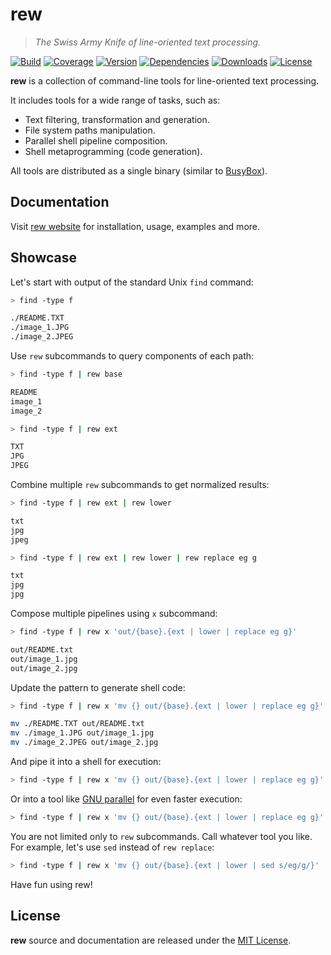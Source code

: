# rew

> _The Swiss Army Knife of line-oriented text processing._

[![Build](https://img.shields.io/github/actions/workflow/status/jpikl/rew/ci.yml?branch=master)](https://github.com/jpikl/rew/actions/workflows/ci.yml)
[![Coverage](https://img.shields.io/codecov/c/github/jpikl/rew/master?token=9K88E1ZCBU)](https://codecov.io/gh/jpikl/rew)
[![Version](https://img.shields.io/crates/v/rew.svg)](https://crates.io/crates/rew)
[![Dependencies](https://deps.rs/repo/github/jpikl/rew/status.svg)](https://deps.rs/repo/github/jpikl/rew)
[![Downloads](https://img.shields.io/crates/d/rew)](https://crates.io/crates/rew)
[![License](https://img.shields.io/crates/l/rew.svg)](https://github.com/jpikl/rew/blob/master/LICENSE.md)

<!-- ANCHOR: description -->

**rew** is a collection of command-line tools for line-oriented text processing.

It includes tools for a wide range of tasks, such as:

- Text filtering, transformation and generation.
- File system paths manipulation.
- Parallel shell pipeline composition.
- Shell metaprogramming (code generation).

All tools are distributed as a single binary (similar to [BusyBox](https://www.busybox.net)).

<!-- ANCHOR_END: description -->

## Documentation

Visit [rew website](https://jpikl.github.io/rew) for installation, usage, examples and more.

<!-- ANCHOR: showcase -->

## Showcase

Let's start with output of the standard Unix `find` command:

```sh
> find -type f

./README.TXT
./image_1.JPG
./image_2.JPEG
```

Use `rew` subcommands to query components of each path:

```sh
> find -type f | rew base

README
image_1
image_2
```

```sh
> find -type f | rew ext

TXT
JPG
JPEG
```

Combine multiple `rew` subcommands to get normalized results:

```sh
> find -type f | rew ext | rew lower

txt
jpg
jpeg
```

```sh
> find -type f | rew ext | rew lower | rew replace eg g

txt
jpg
jpg
```

Compose multiple pipelines using `x` subcommand:

```sh
> find -type f | rew x 'out/{base}.{ext | lower | replace eg g}'

out/README.txt
out/image_1.jpg
out/image_2.jpg
```

Update the pattern to generate shell code:

```sh
> find -type f | rew x 'mv {} out/{base}.{ext | lower | replace eg g}'

mv ./README.TXT out/README.txt
mv ./image_1.JPG out/image_1.jpg
mv ./image_2.JPEG out/image_2.jpg
```

And pipe it into a shell for execution:

```sh
> find -type f | rew x 'mv {} out/{base}.{ext | lower | replace eg g}' | sh
```

Or into a tool like [GNU parallel](https://www.gnu.org/software/parallel/parallel.html) for even faster execution:

```sh
> find -type f | rew x 'mv {} out/{base}.{ext | lower | replace eg g}' | parallel
```

You are not limited only to `rew` subcommands. Call whatever tool you like.
For example, let's use `sed` instead of `rew replace`:

```sh
> find -type f | rew x 'mv {} out/{base}.{ext | lower | sed s/eg/g/}' | sh
```

Have fun using rew!

<!-- ANCHOR_END: showcase -->

## License

**rew** source and documentation are released under the [MIT License](LICENSE.md).
